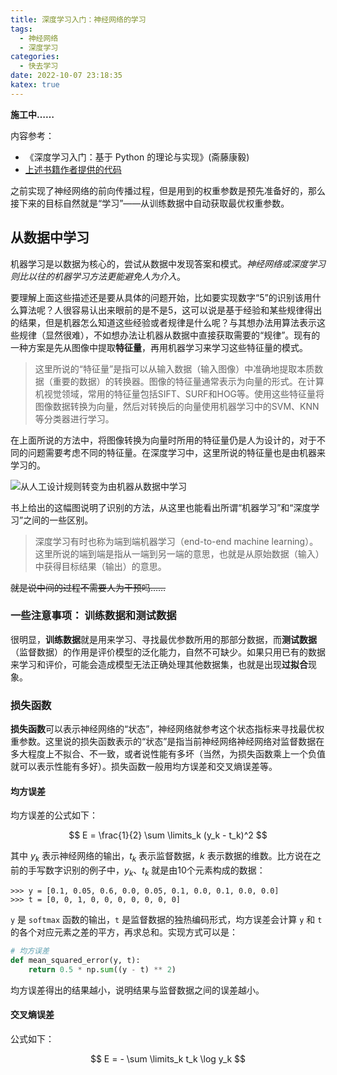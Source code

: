 ```yaml
---
title: 深度学习入门：神经网络的学习
tags:
  - 神经网络
  - 深度学习
categories:
  - 快去学习
date: 2022-10-07 23:18:35
katex: true
---
```


**施工中……**

内容参考：

- 《深度学习入门：基于 Python 的理论与实现》(斋藤康毅)
- [上述书籍作者提供的代码](https://github.com/oreilly-japan/deep-learning-from-scratch)

之前实现了神经网络的前向传播过程，但是用到的权重参数是预先准备好的，那么接下来的目标自然就是“学习”——从训练数据中自动获取最优权重参数。

## 从数据中学习

机器学习是以数据为核心的，尝试从数据中发现答案和模式。*神经网络或深度学习则比以往的机器学习方法更能避免人为介入*。

要理解上面这些描述还是要从具体的问题开始，比如要实现数字“5”的识别该用什么算法呢？人很容易认出来眼前的是不是5，这可以说是基于经验和某些规律得出的结果，但是机器怎么知道这些经验或者规律是什么呢？与其想办法用算法表示这些规律（显然很难），不如想办法让机器从数据中直接获取需要的“规律”。现有的一种方案是先从图像中提取**特征量**，再用机器学习来学习这些特征量的模式。

> 这里所说的“特征量”是指可以从输入数据（输入图像）中准确地提取本质数据（重要的数据）的转换器。图像的特征量通常表示为向量的形式。在计算机视觉领域，常用的特征量包括SIFT、SURF和HOG等。使用这些特征量将图像数据转换为向量，然后对转换后的向量使用机器学习中的SVM、KNN等分类器进行学习。

在上面所说的方法中，将图像转换为向量时所用的特征量仍是人为设计的，对于不同的问题需要考虑不同的特征量。在深度学习中，这里所说的特征量也是由机器来学习的。

![从人工设计规则转变为由机器从数据中学习](https://s2.loli.net/2022/10/08/jr6XuH83fihJRdU.png)

书上给出的这幅图说明了识别的方法，从这里也能看出所谓“机器学习”和“深度学习”之间的一些区别。

> 深度学习有时也称为端到端机器学习（end-to-end machine learning）。这里所说的端到端是指从一端到另一端的意思，也就是从原始数据（输入）中获得目标结果（输出）的意思。

~~就是说中间的过程不需要人为干预吗……~~

### 一些注意事项： 训练数据和测试数据

很明显，**训练数据**就是用来学习、寻找最优参数所用的那部分数据，而**测试数据**（监督数据）的作用是评价模型的泛化能力，自然不可缺少。如果只用已有的数据来学习和评价，可能会造成模型无法正确处理其他数据集，也就是出现**过拟合**现象。

### 损失函数

**损失函数**可以表示神经网络的“状态”，神经网络就参考这个状态指标来寻找最优权重参数。这里说的损失函数表示的“状态”是指当前神经网络神经网络对监督数据在多大程度上不拟合、不一致，或者说性能有多坏（当然，为损失函数乘上一个负值就可以表示性能有多好）。损失函数一般用均方误差和交叉熵误差等。

#### 均方误差

均方误差的公式如下：

$$ E = \frac{1}{2} \sum \limits_k (y_k - t_k)^2 $$

其中 $y_k$ 表示神经网络的输出，$t_k$ 表示监督数据，$k$ 表示数据的维数。比方说在之前的手写数字识别的例子中，$y_k$、$t_k$ 就是由10个元素构成的数据：

```pycon
>>> y = [0.1, 0.05, 0.6, 0.0, 0.05, 0.1, 0.0, 0.1, 0.0, 0.0]
>>> t = [0, 0, 1, 0, 0, 0, 0, 0, 0, 0]
```

`y` 是 `softmax` 函数的输出，`t` 是监督数据的独热编码形式，均方误差会计算 `y` 和 `t` 的各个对应元素之差的平方，再求总和。实现方式可以是：

```python
# 均方误差
def mean_squared_error(y, t):
    return 0.5 * np.sum((y - t) ** 2)
```

均方误差得出的结果越小，说明结果与监督数据之间的误差越小。

#### 交叉熵误差

公式如下：

$$ E = - \sum \limits_k t_k \log y_k $$
